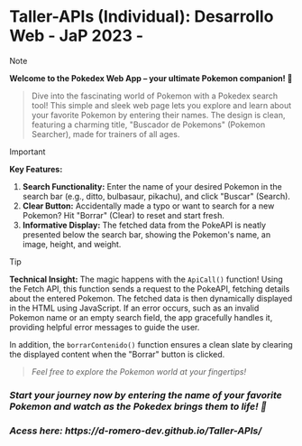 # Taller-APIs (Individual): Desarrollo Web - JaP 2023 -

>[!NOTE]
>**Welcome to the Pokedex Web App – your ultimate Pokemon companion! 🌟**
>
>>Dive into the fascinating world of Pokemon with a Pokedex search tool! This simple and sleek web page lets you explore and learn about your favorite Pokemon by entering their names. The design is clean, featuring a charming title, "Buscador de Pokemons" (Pokemon Searcher), made for trainers of all ages.

>[!IMPORTANT]
>**Key Features:**
>1. **Search Functionality:** Enter the name of your desired Pokemon in the search bar (e.g., ditto, bulbasaur, pikachu), and click "Buscar" (Search).
>2. **Clear Button:** Accidentally made a typo or want to search for a new Pokemon? Hit "Borrar" (Clear) to reset and start fresh.
>3. **Informative Display:** The fetched data from the PokeAPI is neatly presented below the search bar, showing the Pokemon's name, an image, height, and weight.

>[!TIP]
>**Technical Insight:**
The magic happens with the `ApiCall()` function! Using the Fetch API, this function sends a request to the PokeAPI, fetching details about the entered Pokemon. The fetched data is then dynamically displayed in the HTML using JavaScript. If an error occurs, such as an invalid Pokemon name or an empty search field, the app gracefully handles it, providing helpful error messages to guide the user.
>
>In addition, the `borrarContenido()` function ensures a clean slate by clearing the displayed content when the "Borrar" button is clicked.
>
>>*Feel free to explore the Pokemon world at your fingertips!*

<h3><b><i>Start your journey now by entering the name of your favorite Pokemon and watch as the Pokedex brings them to life! 🚀</b></i><h/3>
<h5>Acess here: https://d-romero-dev.github.io/Taller-APIs/</h5>
